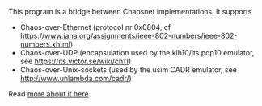 This program is a bridge between Chaosnet implementations. It supports
- Chaos-over-Ethernet (protocol nr 0x0804, cf 
  https://www.iana.org/assignments/ieee-802-numbers/ieee-802-numbers.xhtml)
- Chaos-over-UDP (encapsulation used by the klh10/its pdp10 emulator,
  see https://its.victor.se/wiki/ch11)
- Chaos-over-Unix-sockets (used by the usim CADR emulator, see
  http://www.unlambda.com/cadr/) 

Read [more about it here](-READ-ME-.text).
